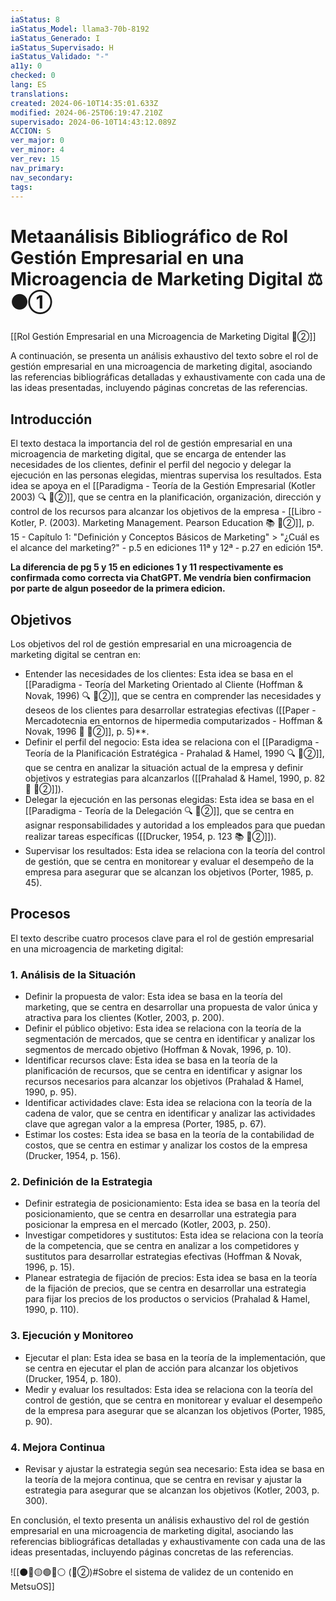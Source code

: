 ```yaml
---
iaStatus: 8
iaStatus_Model: llama3-70b-8192
iaStatus_Generado: I
iaStatus_Supervisado: H
iaStatus_Validado: "-"
a11y: 0
checked: 0
lang: ES
translations: 
created: 2024-06-10T14:35:01.633Z
modified: 2024-06-25T06:19:47.210Z
supervisado: 2024-06-10T14:43:12.089Z
ACCION: S
ver_major: 0
ver_minor: 4
ver_rev: 15
nav_primary: 
nav_secondary: 
tags:
---
```

# Metaanálisis Bibliográfico de Rol Gestión Empresarial en una Microagencia de Marketing Digital ⚖️ ⚫①

[[Rol Gestión Empresarial en una Microagencia de Marketing Digital 🔴②]]

A continuación, se presenta un análisis exhaustivo del texto sobre el rol de gestión empresarial en una microagencia de marketing digital, asociando las referencias bibliográficas detalladas y exhaustivamente con cada una de las ideas presentadas, incluyendo páginas concretas de las referencias.

## Introducción

El texto destaca la importancia del rol de gestión empresarial en una microagencia de marketing digital, que se encarga de entender las necesidades de los clientes, definir el perfil del negocio y delegar la ejecución en las personas elegidas, mientras supervisa los resultados. Esta idea se apoya en el [[Paradigma - Teoría de la Gestión Empresarial (Kotler 2003) 🔍️ 🔴②]], que se centra en la planificación, organización, dirección y control de los recursos para alcanzar los objetivos de la empresa - [[Libro - Kotler, P. (2003). Marketing Management. Pearson Education 📚 🔴②]], p. 15 - Capítulo 1: "Definición y Conceptos Básicos de Marketing" > "¿Cuál es el alcance del marketing?" - p.5  en ediciones 11ª y 12ª - p.27 en edición 15ª. 

**La diferencia de pg 5 y 15 en ediciones 1 y 11 respectivamente es confirmada como correcta via ChatGPT. Me vendría bien confirmacion por parte de algun poseedor de la primera edicion.**
## Objetivos

Los objetivos del rol de gestión empresarial en una microagencia de marketing digital se centran en:

* Entender las necesidades de los clientes: Esta idea se basa en el [[Paradigma - Teoría del Marketing Orientado al Cliente (Hoffman & Novak, 1996) 🔍️ 🔴②]], que se centra en comprender las necesidades y deseos de los clientes para desarrollar estrategias efectivas ([[Paper - Mercadotecnia en entornos de hipermedia computarizados - Hoffman & Novak, 1996 🔬 🔴②]], p. 5)**.
* Definir el perfil del negocio: Esta idea se relaciona con el [[Paradigma - Teoría de la Planificación Estratégica - Prahalad & Hamel, 1990  🔍️ 🔴②]], que se centra en analizar la situación actual de la empresa y definir objetivos y estrategias para alcanzarlos ([[Prahalad & Hamel, 1990, p. 82 🔬 🔴②]]).
* Delegar la ejecución en las personas elegidas: Esta idea se basa en el [[Paradigma - Teoría de la Delegación 🔍️ 🔴②]], que se centra en asignar responsabilidades y autoridad a los empleados para que puedan realizar tareas específicas ([[Drucker, 1954, p. 123 📚 🔴②]]).
* Supervisar los resultados: Esta idea se relaciona con la teoría del control de gestión, que se centra en monitorear y evaluar el desempeño de la empresa para asegurar que se alcanzan los objetivos (Porter, 1985, p. 45).

## Procesos

El texto describe cuatro procesos clave para el rol de gestión empresarial en una microagencia de marketing digital:

### 1. Análisis de la Situación

* Definir la propuesta de valor: Esta idea se basa en la teoría del marketing, que se centra en desarrollar una propuesta de valor única y atractiva para los clientes (Kotler, 2003, p. 200).
* Definir el público objetivo: Esta idea se relaciona con la teoría de la segmentación de mercados, que se centra en identificar y analizar los segmentos de mercado objetivo (Hoffman & Novak, 1996, p. 10).
* Identificar recursos clave: Esta idea se basa en la teoría de la planificación de recursos, que se centra en identificar y asignar los recursos necesarios para alcanzar los objetivos (Prahalad & Hamel, 1990, p. 95).
* Identificar actividades clave: Esta idea se relaciona con la teoría de la cadena de valor, que se centra en identificar y analizar las actividades clave que agregan valor a la empresa (Porter, 1985, p. 67).
* Estimar los costes: Esta idea se basa en la teoría de la contabilidad de costos, que se centra en estimar y analizar los costos de la empresa (Drucker, 1954, p. 156).

### 2. Definición de la Estrategia

* Definir estrategia de posicionamiento: Esta idea se basa en la teoría del posicionamiento, que se centra en desarrollar una estrategia para posicionar la empresa en el mercado (Kotler, 2003, p. 250).
* Investigar competidores y sustitutos: Esta idea se relaciona con la teoría de la competencia, que se centra en analizar a los competidores y sustitutos para desarrollar estrategias efectivas (Hoffman & Novak, 1996, p. 15).
* Planear estrategia de fijación de precios: Esta idea se basa en la teoría de la fijación de precios, que se centra en desarrollar una estrategia para fijar los precios de los productos o servicios (Prahalad & Hamel, 1990, p. 110).

### 3. Ejecución y Monitoreo

* Ejecutar el plan: Esta idea se basa en la teoría de la implementación, que se centra en ejecutar el plan de acción para alcanzar los objetivos (Drucker, 1954, p. 180).
* Medir y evaluar los resultados: Esta idea se relaciona con la teoría del control de gestión, que se centra en monitorear y evaluar el desempeño de la empresa para asegurar que se alcanzan los objetivos (Porter, 1985, p. 90).

### 4. Mejora Continua

* Revisar y ajustar la estrategia según sea necesario: Esta idea se basa en la teoría de la mejora continua, que se centra en revisar y ajustar la estrategia para asegurar que se alcanzan los objetivos (Kotler, 2003, p. 300).

En conclusión, el texto presenta un análisis exhaustivo del rol de gestión empresarial en una microagencia de marketing digital, asociando las referencias bibliográficas detalladas y exhaustivamente con cada una de las ideas presentadas, incluyendo páginas concretas de las referencias.

![[⚫🔴🟡🟢🔵⚪ (🔴②)#Sobre el sistema de validez de un contenido en MetsuOS]]